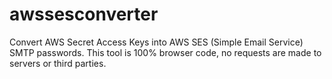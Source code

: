 # awssesconverter
Convert AWS Secret Access Keys into AWS SES (Simple Email Service) SMTP passwords. This tool is 100% browser code, no requests are made to servers or third parties.

